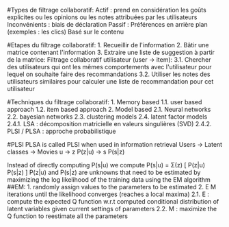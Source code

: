 #Types de filtrage collaboratif:
    Actif : prend en considération les goûts explicites ou les opinions ou les notes attribuées par les utilisateurs
            Inconvénients : biais de déclaration
    Passif : Préférences en arrière plan (exemples : les clics)
    Basé sur le contenu

#Etapes du filtrage collaboratif:
    1. Recueillir de l'information
    2. Bâtir une matrice contenant l'information
    3. Extraire une liste de suggestion à partir de la matrice:
        Filtrage collaboratif utilisateur (user -> item):
        3.1. Chercher des utilisateurs qui ont les mêmes comportements avec l'utilisateur pour lequel on souhaite faire des recommandations
        3.2. Utiliser les notes des utilisateurs similaires pour calculer une liste de recommandation pour cet utilisateur

#Techniques du filtrage collaboratif:
    1. Memory based
        1.1. user based approach
        1.2. item based approach
    2. Model based
        2.1. Neural networks
        2.2. bayesian networks
        2.3. clustering models
        2.4. latent factor models
            2.4.1. LSA : décomposition matricielle en valeurs singulières (SVD)
            2.4.2. PLSI / PLSA : approche probabilistique

#PLSI
PLSA is called PLSI when used in information retrieval
Users -> Latent classes -> Movies
  u   ->   z  P(z|u)    -> s  P(s|z)
  
Instead of directly computing P(s|u) we compute P(s|u) = Σ(z) [ P(z|u) P(s|z) ]
P(z|u) and P(s|z) are unknowns that need to be estimated by maximizing the log likelihood of the training data using the EM algorithm
##EM:
    1. randomly assign values to the parameters to be estimated
    2. E  M iterations until the likelihood converges (reaches a local maxima)
        2.1. E : compute the expected Q function w.r.t computed conditional distribution of latent variables given current settings of parameters
        2.2. M : maximize the Q function to reestimate all the parameters